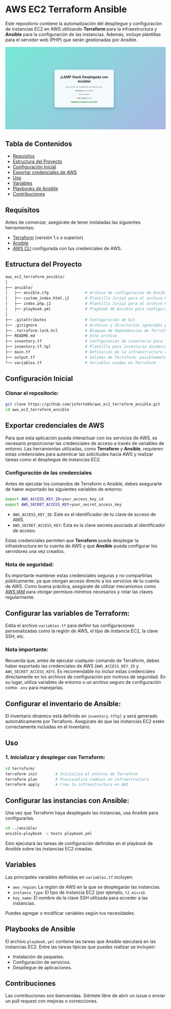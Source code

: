 # AWS EC2 Terraform Ansible

Este repositorio contiene la automatización del despliegue y configuración de instancias EC2 en AWS utilizando **Terraform** para la infraestructura y **Ansible** para la configuración de las instancias. Además, incluye plantillas para el servidor web (PHP) que serán gestionadas por Ansible.

![LAMP Stack Desplegada con Ansible](images/ansible.png)

## Tabla de Contenidos

- [Requisitos](#requisitos)
- [Estructura del Proyecto](#estructura-del-proyecto)
- [Configuración Inicial](#configuración-inicial)
- [Exportar credenciales de AWS](#exportar-credenciales-de-aws)
- [Uso](#uso)
- [Variables](#variables)
- [Playbooks de Ansible](#playbooks-de-ansible)
- [Contribuciones](#contribuciones)

## Requisitos

Antes de comenzar, asegúrate de tener instaladas las siguientes herramientas:

- [Terraform](https://www.terraform.io/downloads.html) (versión 1.x o superior)
- [Ansible](https://docs.ansible.com/ansible/latest/installation_guide/intro_installation.html)
- [AWS CLI](https://docs.aws.amazon.com/cli/latest/userguide/install-cliv2.html) configurada con tus credenciales de AWS.

## Estructura del Proyecto

```bash
aws_ec2_terraform_ansible/
│
├── ansible/
│   ├── ansible.cfg                # Archivo de configuración de Ansible
│   ├── custom_index.html.j2       # Plantilla Jinja2 para el archivo HTML de index
│   ├── index.php.j2               # Plantilla Jinja2 para el archivo PHP de index
│   ├── playbook.yml               # Playbook de Ansible para configurar las instancias EC2
│
├── .gitattributes                 # Configuración de Git
├── .gitignore                     # Archivos y directorios ignorados por Git
├── .terraform.lock.hcl            # Bloqueo de dependencias de Terraform
├── README.md                      # Este archivo
├── inventory.tf                   # Configuración de inventario para Terraform
├── inventory.tf.tpl               # Plantilla para inventario dinámico en Terraform
├── main.tf                        # Definición de la infraestructura en AWS con Terraform
├── output.tf                      # Salidas de Terraform, posiblemente para Ansible
└── variables.tf                   # Variables usadas en Terraform
```

## Configuración Inicial

### Clonar el repositorio:

```bash
git clone https://github.com/joferte84/aws_ec2_terraform_ansible.git
cd aws_ec2_terraform_ansible
```
## Exportar credenciales de AWS

Para que esta aplicación pueda interactuar con los servicios de AWS, es necesario proporcionar las credenciales de acceso a través de variables de entorno. Las herramientas utilizadas, como **Terraform** y **Ansible**, requieren estas credenciales para autenticar las solicitudes hacia AWS y realizar tareas como el despliegue de instancias EC2.

### Configuración de las credenciales

Antes de ejecutar los comandos de Terraform o Ansible, debes asegurarte de haber exportado las siguientes variables de entorno:

```bash
export AWS_ACCESS_KEY_ID=your_access_key_id
export AWS_SECRET_ACCESS_KEY=your_secret_access_key
```

- `AWS_ACCESS_KEY_ID`: Este es el identificador de tu clave de acceso de AWS.
- `AWS_SECRET_ACCESS_KEY`: Esta es la clave secreta asociada al identificador de acceso.

Estas credenciales permiten que **Terraform** pueda desplegar la infraestructura en tu cuenta de AWS y que **Ansible** pueda configurar los servidores una vez creados.

### Nota de seguridad:

Es importante mantener estas credenciales seguras y no compartirlas públicamente, ya que otorgan acceso directo a los servicios de tu cuenta de AWS. Como buena práctica, asegúrate de utilizar mecanismos como [AWS IAM](https://docs.aws.amazon.com/IAM/latest/UserGuide/introduction.html) para otorgar permisos mínimos necesarios y rotar las claves regularmente.

## Configurar las variables de Terraform:

Edita el archivo `variables.tf` para definir tus configuraciones personalizadas como la región de AWS, el tipo de instancia EC2, la clave SSH, etc.

### Nota importante:

Recuerda que, antes de ejecutar cualquier comando de Terraform, debes haber exportado las credenciales de AWS (`AWS_ACCESS_KEY_ID` y `AWS_SECRET_ACCESS_KEY`). Es recomendable no incluir estas credenciales directamente en los archivos de configuración por motivos de seguridad. En su lugar, utiliza variables de entorno o un archivo seguro de configuración como `.env` para manejarlas.

## Configurar el inventario de Ansible:

El inventario dinámico está definido en `inventory.tftpl` y será generado automáticamente por Terraform. Asegúrate de que las instancias EC2 estén correctamente incluidas en el inventario.

## Uso

### 1. Inicializar y desplegar con Terraform:

```bash
cd terraform/
terraform init        # Inicializa el entorno de Terraform
terraform plan        # Previsualiza cambios en infraestructura
terraform apply       # Crea la infraestructura en AWS
```

## Configurar las instancias con Ansible:

Una vez que Terraform haya desplegado las instancias, usa Ansible para configurarlas.

```bash
cd ../ansible/
ansible-playbook -i hosts playbook.yml
```

Esto ejecutará las tareas de configuración definidas en el playbook de Ansible sobre las instancias EC2 creadas.

## Variables

Las principales variables definidas en `variables.tf` incluyen:

- `aws_region`: La región de AWS en la que se desplegarán las instancias.
- `instance_type`: El tipo de instancia EC2 (por ejemplo, `t2.micro`).
- `key_name`: El nombre de la clave SSH utilizada para acceder a las instancias.

Puedes agregar o modificar variables según tus necesidades.

## Playbooks de Ansible

El archivo `playbook.yml` contiene las tareas que Ansible ejecutará en las instancias EC2. Entre las tareas típicas que puedes realizar se incluyen:

- Instalación de paquetes.
- Configuración de servicios.
- Despliegue de aplicaciones.

## Contribuciones

Las contribuciones son bienvenidas. Siéntete libre de abrir un issue o enviar un pull request con mejoras o correcciones.


